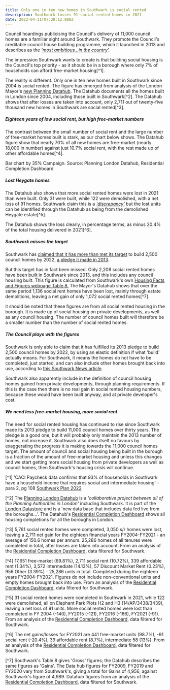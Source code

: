```yaml
---
title: Only one in ten new homes in Southwark is social rented
description: Southwark losses 91 social rented homes in 2021
date: 2022-04-11T07:28:12.088Z
---
```

Council hoardings publicising the Council's delivery of 11,000 council homes are a familiar sight around Southwark.  They promote the Council's creditable council house building programme, which it launched in 2013 and describes as the *['most ambitious...in the country'](https://www.southwark.gov.uk/housing/new-council-homes/why-we-re-building).*

The impression Southwark wants to create is that building social housing is the Council's top priority - as it should be in a borough where only 7% of households can afford free-market housing[^1].

The reality is different.  Only one in ten new homes built in Southwark since 2004 is social rented.  The figure has emerged from analysis of the London Mayor's [new Planning Datahub](https://data.london.gov.uk/dataset/planning-london-datahub?_gl=1*1q4sghb*_ga*Nzk4MDMxOTU4LjE2NDU2OTEwODg.*_ga_PY4SWZN1RJ*MTY0OTUwNzM1OC45LjEuMTY0OTUwNzM4My4w).  The Datahub documents all the homes built in London since 2004, including those built in Southwark[^2].  The Datahub shows that after losses are taken into account, only 2,711 out of twenty-five thousand new homes in Southwark are social rented[^3].

##### Eighteen years of low social rent, but high free-market numbers

The contrast between the small number of social rent and the large number of free-market homes built is stark, as our chart below shows.  The Datahub figure show that nearly 70% of all new homes are free-market (nearly 18,000 in number) against just 10.7% social rent, with the rest made up of other affordable homes[^4].

Bar chart by 35% Campaign.  Source: Planning London Datahub, Residential Completion Dashboard

##### Lost Heygate homes

The Datahub also shows that more social rented homes were lost in 2021 than were built.  Only 31 were built, while 122 were demolished, with a net loss of 91 homes.  Southwark claim this is a *['discrepancy'](https://www.southwarknews.co.uk/news/number-of-new-social-rents-decreases-by-20/)* but the lost units can be identified through the Datahub as being from the demolished Heygate estate[^5].

The Datahub shows the loss clearly, in percentage terms, as minus 20.4% of the total housing delivered in 2021[^6].

##### Southwark misses the target

Southwark has [claimed that it has more than met its target](<claimed that it has more than met its target>) to build 2,500 council homes by 2022, [a pledge it made in 2013](https://www.southwark.gov.uk/housing/new-council-homes/why-we-re-building).

But this target has in fact been missed.  Only 2,208 social rented homes have been built in Southwark since 2013, and this includes any council housing built.  This figure is calculated from Southwark's own [Housing Facts and Figures webpage Table 8.](https://www.southwark.gov.uk/planning-and-building-control/planning-policy-and-transport-policy/monitoring/authority-monitoring-report/housing?chapter=4)  The Mayor's Datahub shows that over the same period 1,136 social rent homes have been lost, mainly through estate demolitions, leaving a net gain of only 1,072 social rented homes[^7].

it should be noted that these figures are from all social rented housing in the borough.  It is made up of social housing on private developments, as well as any council housing.  The number of council homes built will therefore be a smaller number than the number of social rented homes.

##### The Council plays with the figures

Southwark is only able to claim that it has fulfilled its 2013 pledge to build 2,500 council homes by 2022, by using an elastic definition if what 'build' actually means.  For Southwark, it means the homes do not have to be completed, just started, and can also include other homes brought back into use, according to [this Southwark News article](https://www.southwarknews.co.uk/news/exclusive-council-promises-1000-more-council-homes-claiming-it-has-already-beaten-it-target-of-2500-its-target-of-2500/).

Southwark also apparently include in the definition of council housing homes gained from private developments, through planning requirements.  If this is the case then there is no real gain in social rented housing numbers, because these would have been built anyway, and at private developer's cost.

##### We need less free-market housing, more social rent

The need for social rented housing has continued to rise since Southwark made its 2013 pledge to build 11,000 council homes over thirty years.  The pledge is a good one, but it will probably only maintain the 2013 number of homes, not increase it.  Southwark also does itself no favours by exaggerating the progress it is making towards the 11,000 council homes target.  The amount of council and social housing being built in the borough is a fraction of the amount of free-market housing and unless this changes and we start getting more social housing from private developers as well as council homes, then Southwark's housing crisis will continue.

[^1] 'CACI Paycheck data confirms that 93% of households in Southwark have a household income that requires social and intermediate housing' - para 2, pg 108 [Southwark Plan 2022](https://www.southwark.gov.uk/planning-and-building-control/planning-policy-and-transport-policy/new-southwark-plan)

[^2] The [Planning London Datahub](https://www.london.gov.uk/what-we-do/planning/who-we-work/borough-webpages#:~:text=The%20Planning%20DataHub%20is%20a,shared%20understanding%20of%20the%20data.) is a *'collaborative project between all of the Planning Authorities in London'* including Southwark.  It is part of the [London Datastore](https://data.london.gov.uk/) and is a 'new data base that includes data fed live from the boroughs...'.  The Datahub's [Residential Completion Dashboard](https://public.tableau.com/views/PlanningLondonDatahub-Dashboard/MainDashboard?:language=en&:display_count=y&publish=yes&:origin=viz_share_link) shows all housing completions for all the boroughs in London.

[^3] 5,761 social rented homes were completed, 3,050 s/r homes were lost, leaving a 2,711 net gain for the eighteen financial years FY2004-FY2021 - an average of 150.6 homes per annum.  25,286 homes of all tenures were completed in total, after losses are taken into account.  From an analysis of the [Residential Completion Dashboard](https://public.tableau.com/views/PlanningLondonDatahub-Dashboard/MainDashboard?:language=en&:display_count=y&publish=yes&:origin=viz_share_link), data filtered for Southwark.

[^4] 17,651 free-market (69.81%), 2,711 social rent (10.72%), 339 affordable rent (1.34%), 3,572 intermediate (14.13%), 57 Discount Market Rent (0.23%), 956 Other (3.39%) - 25,286 units in total.  Completed during the eighteen years FY2004-FY2021.  Figures do not include non-conventional units and empty homes brought back into use.  From an analysis of the [Residential Completion Dashboard](https://public.tableau.com/views/PlanningLondonDatahub-Dashboard/MainDashboard?:language=en&:display_count=y&publish=yes&:origin=viz_share_link), data filtered for Southwark.

[^5] 31 social rented homes were completed in Southwark in 2021, while 122 were demolished, all on Elephant Park Plots H2 and H3 (14/AP/3438/3439), leaving a net loss of 91 units.  More social rented homes were lost than completed  in FY 2004 (-140), FY2015 (-121), FY2016 (-166), FY2021 (-91).  From an analysis of the [Residential Completion Dashboard](https://public.tableau.com/views/PlanningLondonDatahub-Dashboard/MainDashboard?:language=en&:display_count=y&publish=yes&:origin=viz_share_link), data filtered for Southwark. 

[^6] The net gains/losses for FY2021 are 441 free-market units (98.7%), -91 social rent (-20.4%), 39 affordable rent (8.7%), intermediate 58 (13%).  From an analysis of the [Residential Completion Dashboard](https://public.tableau.com/views/PlanningLondonDatahub-Dashboard/MainDashboard?:language=en&:display_count=y&publish=yes&:origin=viz_share_link), data filtered for Southwark.

[^7]  Southwark's Table 8 gives 'Gross' figures; the Datahub describes the same figures as 'Gains'.  The Data hub figures for FY2009, FY2019 and FY2020 vary from Southwark's, giving  a total for Gains of 4,956, against Southwark's figure of 4,989. Datahub figures from an analysis of the [Residential Completion Dashboard](https://public.tableau.com/views/PlanningLondonDatahub-Dashboard/MainDashboard?:language=en&:display_count=y&publish=yes&:origin=viz_share_link), data filtered for Southwark.